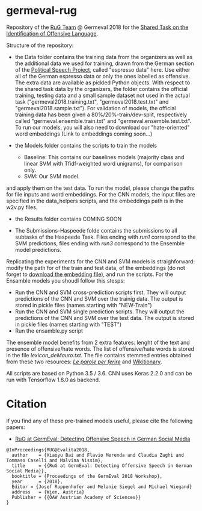 # germeval-rug

Repository of the [RuG Team](https://sites.google.com/view/sms-rug) @ Germeval 2018 for the [Shared Task on the Identification of Offensive Language](https://projects.fzai.h-da.de/iggsa/).

Structure of the repository:

- the Data folder contains the training data from the organizers as well as the additional data we used for training, drawn from the German section of the [Political Speech Project](https://rania.shinyapps.io/PoliticalSpeechProject/), called "espresso data" here. Use either all of the German espresso data or only the ones labelled as offensive. The extra data are available as pickled Python objects. With respect to the shared task data by the organizers, the folder contains the official training, testing data and a small sample dataset not used in the actual task ("germeval2018.training.txt", "germeval2018.test.txt" and "germeval2018.sample.txt"). For validation of models, the official training data has been given a 80%/20%-train/dev-split, respectively called "germeval.ensemble.train.txt" and "germeval.ensemble.test.txt". To run our models, you will also need to download our "hate-oriented" word embeddings (Link to embeddings coming soon...)

- the Models folder contains the scripts to train the models
   * Baseline: This contains our baselines models (majority class and linear SVM with Tfidf-weighted word unigrams), for comparison only.
   * SVM: Our SVM model. 

and apply them on the test data. To run the model, please change the paths for file inputs and word embeddings. For the CNN models, the input files are specified in the data_helpers scripts, and the embeddings path is in the w2v.py files.  

- the Results folder contains COMING SOON
   
 - The Submissions-Haspeede folde contains the submissions to all subtasks of the Haspeede Task. Files ending with *run1* correspond to the SVM predictions, files ending with *run3* correspond to the Ensemble model predictions.

Replicating the experiments for the CNN and SVM models is straighforward: modify the path for of the train and test data, of the embeddings (do not forget to [download the embedding file](https://drive.google.com/drive/folders/133EPm4mO9dN6A0Cw6A6Sx1ABa-25BI8e?usp=sharing)), and run the scripts. 
For the Ensamble models you shoudl follow this stesps:
- Run the CNN and SVM cross-prediction scripts first. They will output predictions of the CNN and SVM over the trainig data. The output is stored in pickle files (names starting with  "NEW-Train")
- Run the CNN and SVM single prediction scripts. They will output the predictions of the CNN and SVM over the test data. The output is stored in pickle files (names starting with "TEST")
- Run the ensamble.py script

The ensemble model benefits from 2 extra features: lenght of the text and presence of offensive/hate words. The list of offensive/hate words is stored in the file *lexicon_deMauro.txt*. The file contains stemmed entries obtained from these two resources: *[Le parole per ferire](https://www.internazionale.it/opinione/tullio-de-mauro/2016/09/27/razzismo-parole-ferire)* and [Wikitionary](https://it.wiktionary.org/wiki/Categoria:Parole_volgari-IT).

All scripts are based on Python 3.5 / 3.6. CNN uses Keras 2.2.0 and can be run with Tensorflow 1.8.0 as backend.



# Citation
If you find any of these pre-trained models useful, please cite the following papers: 
- [RuG at GermEval: Detecting Offensive Speech in German Social Media](https://github.com/malvinanissim/germeval-rug/blob/master/rug-germeval-paper.pdf)
```
@InProceedings{RUG@Evalita2018,
  author    = {Xiaoyu Bai and Flavio Merenda and Claudia Zaghi and Tommaso Caselli and Malvina Nissim},
  title     = {{RuG at GermEval: Detecting Offensive Speech in German Social Media}},
  booktitle = {Proceedings of the GermEval 2018 Workshop},
  year      = {2018},
  Editor = {Josef Ruppenhofer and Melanie Siegel and Michael Wiegand}
  address   = {Wien, Austria}
  Publisher = {{ÖAW Austrian Academy of Sciences}}
}
``` 
